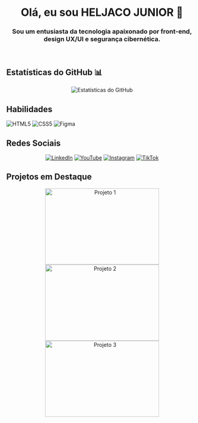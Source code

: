 
<!-- Seção do Título -->
<h1 align="center">Olá, eu sou HELJACO JUNIOR 👋</h1>

<!-- Seção da Descrição -->
<h3 align="center">Sou um entusiasta da tecnologia apaixonado por front-end, design UX/UI e segurança cibernética.</h3>
</br>
<!-- Seção das Estatísticas do GitHub -->
<h2>Estatísticas do GitHub 📊</h2>

<p align="center">
  <img src="https://github-readme-stats.vercel.app/api?username=SENSEI620&show_icons=true&theme=radical" alt="Estatísticas do GitHub">
</p>



<!-- Seção das Badges 
<p align="center">
  <img src="https://img.shields.io/github/followers/seu_nome_de_usuário?label=Seguidores&style=social" alt="Seguidores">
  <img src="https://img.shields.io/github/stars/seu_nome_de_usuário?label=Estrelas&style=social" alt="Estrelas">
</p>-->

<h2 >Habilidades</h2>
<p>
    <img src="https://img.icons8.com/?size=100&id=20909&format=png&color=000000" alt="HTML5"/>
    <img src="https://img.icons8.com/?size=100&id=21278&format=png&color=000000" alt="CSS5"/>
    <img src="https://img.icons8.com/?size=100&id=zfHRZ6i1Wg0U&format=png&color=000000" alt="Figma"/>
</p>


<h2>Redes Sociais</h2>


<!-- Seção dos Ícones -->
<p align="center">
  <a href="https://www.linkedin.com/in/heljunior/"><img src="https://img.icons8.com/?size=70&id=xuvGCOXi8Wyg&format=png&color=000000" alt="LinkedIn"/></a>
  <a href="https://www.youtube.com/channel/UCRWowan-GAez6ItKQ1hOF-A"><img src="https://img.icons8.com/?size=70&id=19318&format=png&color=000000" alt="YouTube"/></a>
  <a href="https://www.instagram.com/junior620koohi/"><img src="https://img.icons8.com/?size=70&id=Xy10Jcu1L2Su&format=png&color=000000" alt="Instagram"/></a>
  <a href="https://www.tiktok.com/@sense1_bat"><img src="https://img.icons8.com/?size=70&id=118640&format=png&color=000000" alt="TikTok"/></a>
</p>

<!-- Seção dos Projetos em Destaque -->
<h2>Projetos em Destaque</h2>

<p align="center">
  <a href="link_para_o_projeto1">
    <img src="imagem_projeto1.png" alt="Projeto 1" width="300" height="200">
  </a>
  <a href="link_para_o_projeto2">
    <img src="imagem_projeto2.png" alt="Projeto 2" width="300" height="200">
  </a>
  <a href="link_para_o_projeto3">
    <img src="imagem_projeto3.png" alt="Projeto 3" width="300" height="200">
  </a>
</p>

